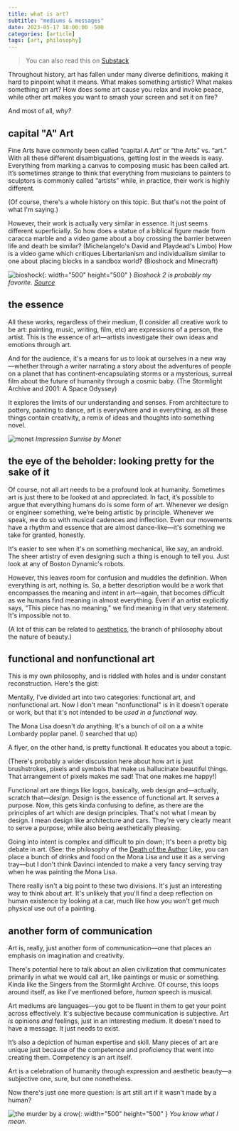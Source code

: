 ```yaml
---
title: what is art?
subtitle: "mediums & messages"
date: 2023-05-17 18:00:00 -500
categories: [article]
tags: [art, philosophy]
---
```


> You can also read this on [Substack](https://aviphyr.substack.com/)

Throughout history, art has fallen under many diverse definitions, making it hard to pinpoint what it means. What makes something artistic? What makes something *an* art? How does some art cause you relax and invoke peace, while other art makes you want to smash your screen and set it on fire?

And most of all, *why?*

## capital "A" Art
Fine Arts have commonly been called “capital A Art” or “the Arts” vs. “art.” With all these different disambiguations, getting lost in the weeds is easy. Everything from marking a canvas to composing music has been called art. It’s sometimes strange to think that everything from musicians to painters to sculptors is commonly called “artists” while, in practice, their work is highly different. 

(Of course, there's a whole history on this topic. But that's not the point of what I'm saying.)

However, their work is actually very similar in essence. It just seems different superficially. So how does a statue of a biblical figure made from caracca marble and a video game about a boy crossing the barrier between life and death be similar? (Michelangelo's David and Playdead's Limbo) How is a video game which critiques Libertarianism and individualism similar to one about placing blocks in a sandbox world? (Bioshock and Minecraft)

![bioshock](/assets/img/bioshock2cover.jpg){: width="500" height="500" }
_Bioshock 2 is probably my favorite. [Source](https://www.artstation.com/artwork/l99VG)_


## the essence
All these works, regardless of their medium, (I consider all creative work to be art: painting, music, writing, film, etc) are expressions of a person, the artist. This is the essence of art—artists investigate their own ideas and emotions through art. 

And for the audience, it's a means for us to look at ourselves in a new way—whether through a writer narrating a story about the adventures of people on a planet that has continent-encapsulating storms or a mysterious, surreal film about the future of humanity through a cosmic baby. (The Stormlight Archive and 2001: A Space Odyssey) 

It explores the limits of our understanding and senses. From architecture to pottery, painting to dance, art is everywhere and in everything, as all these things contain creativity, a remix of ideas and thoughts into something novel.

![monet](/assets/img/impressionsunrise.jpg)
_Impression Sunrise by Monet_

## the eye of the beholder: looking pretty for the sake of it
Of course, not all art needs to be a profound look at humanity. Sometimes art is just there to be looked at and appreciated. In fact, it’s possible to argue that everything humans do is some form of art. Whenever we design or engineer something, we’re being artistic by principle. Whenever we speak, we do so with musical cadences and inflection. Even our movements have a rhythm and essence that are almost dance-like—it's something we take for granted, honestly. 

It's easier to see when it's on something mechanical, like say, an android. The sheer artistry of even designing such a thing is enough to tell you. Just look at any of Boston Dynamic's robots. 

However, this leaves room for confusion and muddles the definition. When everything is art, nothing is. So, a better description would be a work that encompasses the meaning and intent in art—again, that becomes difficult as we humans find meaning in almost everything. Even if an artist explicitly says, “This piece has no meaning,” we find meaning in that very statement. It's impossible not to. 

(A lot of this can be related to [aesthetics](https://en.wikipedia.org/wiki/Aesthetics), the branch of philosophy about the nature of beauty.)

## functional and nonfunctional art
This is my own philosophy, and is riddled with holes and is under constant reconstruction. Here's the gist: 

Mentally, I've divided art into two categories: functional art, and nonfunctional art. Now I don't mean "nonfunctional" is in it doesn't operate or work, but that it's not intended to be *used in a functional way.*

The Mona Lisa doesn't *do* anything. It's a bunch of oil on a a white Lombardy poplar panel. (I searched that up)

A flyer, on the other hand, is pretty functional. It educates you about a topic.

(There's probably a wider discussion here about how art is just brushstrokes, pixels and symbols that make us hallucinate beautiful things. That arrangement of pixels makes me sad! That one makes me happy!)

Functional art are things like logos, basically, web design and—actually, scratch that—*design.* Design is the essence of functional art. It serves a purpose. Now, this gets kinda confusing to define, as there are the principles of art which are design principles. That's not what I mean by design. I mean design like architecture and cars. They're very clearly meant to serve a purpose, while also being aesthetically pleasing.

Going into intent is complex and difficult to pin down; It's been a pretty big debate in art. (See: the philosophy of the [Death of the Author](https://en.wikipedia.org/wiki/The_Death_of_the_Author) Like, you can place a bunch of drinks and food on the Mona Lisa and use it as a serving tray—but I don't think Davinci intended to make a very fancy serving tray when he was painting the Mona Lisa. 

There really isn't a big point to these two divisions. It's just an interesting way to think about art. It's unlikely that you'll find a deep reflection on human existence by looking at a car, much like how you won't get much physical use out of a painting. 

## another form of communication 
Art is, really, just another form of communication—one that places an emphasis on imagination and creativity. 

There's potential here to talk about an alien civilization that communicates primarily in what we would call art, like paintings or music or something. Kinda like the Singers from the Stormlight Archive. Of course, this loops around itself, as like I've mentioned before, *human* speech is musical. 

Art mediums are languages—you got to be fluent in them to get your point across effectively. It's subjective because communication is subjective. Art *is* opinions *and* feelings, just in an interesting medium. It doesn't need to have a message. It just needs to exist.

It’s also a depiction of human expertise and skill. Many pieces of art are unique just because of the competence and proficiency that went into creating them. Competency is an art itself.

Art is a celebration of humanity through expression and aesthetic beauty—a subjective one, sure, but one nonetheless.

Now there's just one more question: Is art still art if it wasn't made by a human?

![the murder by a crow](/assets/img/murderofcrows.jpg){: width="500" height="500" }
_You know what I mean._
